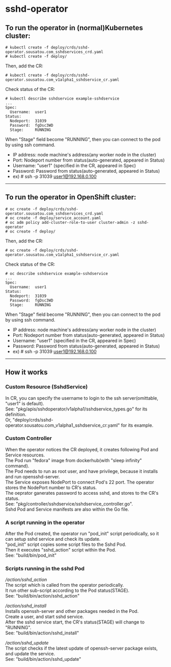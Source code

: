# sshd-operator
## To run the operator in (normal)Kubernetes cluster:

```
# kubectl create -f deploy/crds/sshd-operator.sousatou.com_sshdservices_crd.yaml
# kubectl create -f deploy/
```

Then, add the CR:

```
# kubectl create -f deploy/crds/sshd-operator.sousatou.com_v1alpha1_sshdservice_cr.yaml
```

Check status of the CR:

```
# kubectl describe sshdservice example-sshdservice
...
Spec:
  Username:  user1
Status:
  Nodeport:  31039
  Password:  fgDsc3WD
  Stage:     RUNNING
```

When "Stage" field become "RUNNING", then you can connect to the pod by using ssh command.  
- IP address: node machine's address(any worker node in the cluster)  
- Port: Nodeport number from status(auto-generated, appeared in Status)  
- Username: "user1" (specified in the CR, appeared in Spec)  
- Password: Password from status(auto-generated, appeared in Status)  
- ex) # ssh -p 31039 user1@192.168.0.100  
  
---

## To run the operator in OpenShift cluster:

```
# oc create -f deploy/crds/sshd-operator.sousatou.com_sshdservices_crd.yaml
# oc create -f deploy/service_account.yaml
# oc adm policy add-cluster-role-to-user cluster-admin -z sshd-operator
# oc create -f deploy/
```

Then, add the CR:

```
# oc create -f deploy/crds/sshd-operator.sousatou.com_v1alpha1_sshdservice_cr.yaml
```

Check status of the CR:

```
# oc describe sshdservice example-sshdservice
...
Spec:
  Username:  user1
Status:
  Nodeport:  31039
  Password:  fgDsc3WD
  Stage:     RUNNING
```

When "Stage" field become "RUNNING", then you can connect to the pod by using ssh command.  
- IP address: node machine's address(any worker node in the cluster)  
- Port: Nodeport number from status(auto-generated, appeared in Status)  
- Username: "user1" (specified in the CR, appeared in Spec)  
- Password: Password from status(auto-generated, appeared in Status)  
- ex) # ssh -p 31039 user1@192.168.0.100  

---

## How it works
### Custom Resource (SshdService)
In CR, you can specify the username to login to the ssh server(omittable, "user1" is default).  
See: "pkg/apis/sshdoperator/v1alpha1/sshdservice_types.go" for its definition.  
Or, "deploy/crds/sshd-operator.sousatou.com_v1alpha1_sshdservice_cr.yaml" for its example.  
  
### Custom Controller
When the operator notices the CR deployed, it creates following Pod and Service resources.  
The Pod run "fedora" image from dockerhub(with "sleep infinity" command).  
The Pod needs to run as root user, and have privilege, because it installs and run opensshd-server.  
The Service exposes NodePort to connect Pod's 22 port. The operator stores the NodePort number to CR's status.  
The oeprator ganerates password to access sshd, and stores to the CR's status.  
See: "pkg/controller/sshdservice/sshdservice_controller.go".  
Sshd Pod and Service manifests are also within the Go file.  
  
### A script running in the operator
After the Pod created, the operator run "pod_init" script periodically, so it can setup sshd service and check its update.  
"pod_init" script copies some script files to the Sshd Pod.  
Then it executes "sshd_action" script within the Pod.  
See: "build/bin/pod_init"  
  
### Scripts running in the sshd Pod
*/action/sshd_action*  
The script which is called from the operator periodically.  
It run other sub-script according to the Pod status(STAGE).  
See: "build/bin/action/sshd_action"  
  
*/action/sshd_install*  
Installs openssh-server and other packages needed in the Pod.  
Create a user, and start sshd service.  
After the sshd service start, the CR's status(STAGE) will change to "RUNNING".  
See: "build/bin/action/sshd_install"  
  
*/action/sshd_update*  
The script checks if the latest update of openssh-server package exists, and update the service.  
See: "build/bin/action/sshd_update"  
